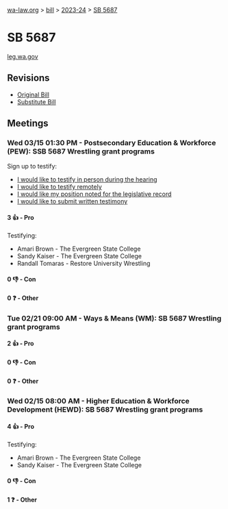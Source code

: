 [wa-law.org](/) > [bill](/bill/) > [2023-24](/bill/2023-24/) > [SB 5687](/bill/2023-24/sb/5687/)

# SB 5687
[leg.wa.gov](https://app.leg.wa.gov/billsummary?BillNumber=5687&Year=2023&Initiative=false)

## Revisions
* [Original Bill](1/)
* [Substitute Bill](S/)

## Meetings
### Wed 03/15 01:30 PM - Postsecondary Education & Workforce (PEW): SSB 5687 Wrestling grant programs
Sign up to testify:
* [I would like to testify in person during the hearing](https://app.leg.wa.gov/csi/Testifier/Add?chamber=House&mId=30987&aId=153175&caId=22061&tId=1)
* [I would like to testify remotely](https://app.leg.wa.gov/csi/Testifier/Add?chamber=House&mId=30987&aId=153175&caId=22061&tId=2)
* [I would like my position noted for the legislative record](https://app.leg.wa.gov/csi/Testifier/Add?chamber=House&mId=30987&aId=153175&caId=22061&tId=3)
* [I would like to submit written testimony](https://app.leg.wa.gov/csi/Testifier/Add?chamber=House&mId=30987&aId=153175&caId=22061&tId=4)

#### 3 👍 - Pro
Testifying:
* Amari Brown - The Evergreen State College
* Sandy Kaiser - The Evergreen State College
* Randall Tomaras - Restore University Wrestling

#### 0 👎 - Con

#### 0 ❓ - Other

### Tue 02/21 09:00 AM - Ways & Means (WM): SB 5687 Wrestling grant programs
#### 2 👍 - Pro

#### 0 👎 - Con

#### 0 ❓ - Other

### Wed 02/15 08:00 AM - Higher Education & Workforce Development (HEWD): SB 5687 Wrestling grant programs
#### 4 👍 - Pro
Testifying:
* Amari Brown - The Evergreen State College
* Sandy Kaiser - The Evergreen State College

#### 0 👎 - Con

#### 1 ❓ - Other
